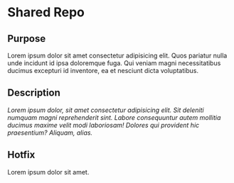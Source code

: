 # Shared Repo
## Purpose

Lorem ipsum dolor sit amet consectetur adipisicing elit. Quos pariatur nulla unde incidunt id ipsa doloremque fuga. Qui veniam magni necessitatibus ducimus excepturi id inventore, ea et nesciunt dicta voluptatibus.


## Description

_Lorem ipsum dolor, sit amet consectetur adipisicing elit. Sit deleniti numquam magni reprehenderit sint. Labore
consequuntur autem mollitia ducimus maxime velit modi laboriosam! Dolores qui provident hic praesentium? Aliquam, alias._

## Hotfix

Lorem ipsum dolor sit amet.
